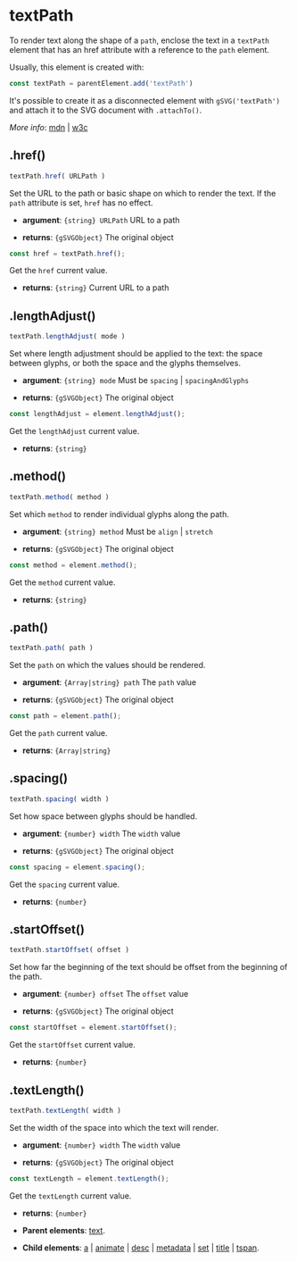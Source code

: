 # textPath

To render text along the shape of a `path`, enclose the text in a `textPath` element that has an href attribute with a reference to the `path` element.

Usually, this element is created with:
      
```js
const textPath = parentElement.add('textPath')
```

It's possible to create it as a disconnected element with `gSVG('textPath')` and attach it to the SVG document with `.attachTo()`.

*More info*:
      [mdn](https://developer.mozilla.org//en-US/docs/Web/SVG/Element/textPath) | [w3c](https://svgwg.org/svg2-draft/single-page.html#text-TextPathElement)

## .href()


```js
textPath.href( URLPath )
```
Set the URL to the path or basic shape on which to render the text. If the `path` attribute is set, `href` has no effect.

- **argument**: `{string} URLPath` URL to a path

- **returns**: `{gSVGObject}` The original object


```js
const href = textPath.href();
```
Get the `href` current value.

- **returns**: `{string}` Current URL to a path

## .lengthAdjust()


```js
textPath.lengthAdjust( mode )
```
Set where length adjustment should be applied to the text: the space between glyphs, or both the space and the glyphs themselves.

- **argument**: `{string} mode` Must be `spacing` | `spacingAndGlyphs` 

- **returns**: `{gSVGObject}` The original object


```js
const lengthAdjust = element.lengthAdjust();
```
Get the `lengthAdjust` current value.

- **returns**: `{string}` 

## .method()


```js
textPath.method( method )
```
Set which `method` to render individual glyphs along the path.

- **argument**: `{string} method` Must be `align` | `stretch` 

- **returns**: `{gSVGObject}` The original object


```js
const method = element.method();
```
Get the `method` current value.

- **returns**: `{string}` 

## .path()


```js
textPath.path( path )
```

Set the `path` on which the values should be rendered.

- **argument**: `{Array|string} path` The `path` value 

- **returns**: `{gSVGObject}` The original object


```js
const path = element.path();
```
Get the `path` current value.

- **returns**: `{Array|string}` 

## .spacing()


```js
textPath.spacing( width )
```
Set how space between glyphs should be handled.

- **argument**: `{number} width` The `width` value 

- **returns**: `{gSVGObject}` The original object


```js
const spacing = element.spacing();
```
Get the `spacing` current value.

- **returns**: `{number}` 

## .startOffset()


```js
textPath.startOffset( offset )
```
Set how far the beginning of the text should be offset from the beginning of the path.

- **argument**: `{number} offset` The `offset` value 

- **returns**: `{gSVGObject}` The original object


```js
const startOffset = element.startOffset();
```
Get the `startOffset` current value.

- **returns**: `{number}` 

## .textLength()


```js
textPath.textLength( width )
```
Set the width of the space into which the text will render.

- **argument**: `{number} width` The `width` value 

- **returns**: `{gSVGObject}` The original object


```js
const textLength = element.textLength();
```
Get the `textLength` current value.

- **returns**: `{number}` 

- **Parent elements**: [text](./text.md).

- **Child elements**: [a](./a.md) | [animate](./animate.md) | [desc](./desc.md) | [metadata](./metadata.md) | [set](./set.md) | [title](./title.md) | [tspan](./tspan.md).

